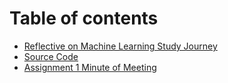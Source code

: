 # Table of contents

* [Reflective on Machine Learning Study Journey](README.md)
* [Source Code](https://github.com/indrad123/machinelearning/)
* [Assignment 1 Minute of Meeting](assignment-1-minute-of-meeting.md)
